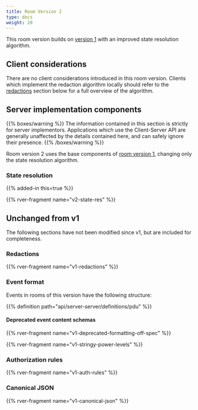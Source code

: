 ```yaml
---
title: Room Version 2
type: docs
weight: 20
---
```


This room version builds on [version 1](/rooms/v1) with an improved
state resolution algorithm.

## Client considerations

There are no client considerations introduced in this room version. Clients
which implement the redaction algorithm locally should refer to the
[redactions](#redactions) section below for a full overview of the algorithm.

## Server implementation components

{{% boxes/warning %}}
The information contained in this section is strictly for server
implementors. Applications which use the Client-Server API are generally
unaffected by the details contained here, and can safely ignore their
presence.
{{% /boxes/warning %}}

Room version 2 uses the base components of [room version 1](/rooms/v1),
changing only the state resolution algorithm.

### State resolution

{{% added-in this=true %}}

{{% rver-fragment name="v2-state-res" %}}

## Unchanged from v1

The following sections have not been modified since v1, but are included for
completeness.

### Redactions

{{% rver-fragment name="v1-redactions" %}}

### Event format

Events in rooms of this version have the following structure:

{{% definition path="api/server-server/definitions/pdu" %}}

#### Deprecated event content schemas

{{% rver-fragment name="v1-deprecated-formatting-off-spec" %}}

{{% rver-fragment name="v1-stringy-power-levels" %}}

### Authorization rules

{{% rver-fragment name="v1-auth-rules" %}}

### Canonical JSON

{{% rver-fragment name="v1-canonical-json" %}}
